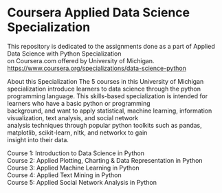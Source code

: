 # Coursera Applied Data Science Specialization
This repository is dedicated to the assignments done as a part of Applied Data Science with Python Specialization <br/>
on Coursera.com offered by University of Michigan.
https://www.coursera.org/specializations/data-science-python

About this Specialization
The 5 courses in this University of Michigan specialization introduce learners to data science through the python <br/>
programming language. This skills-based specialization is intended for learners who have a basic python or programming <br/>
background, and want to apply statistical, machine learning, information visualization, text analysis, and social network <br/>
analysis techniques through popular python toolkits such as pandas, matplotlib, scikit-learn, nltk, and networkx to gain <br/>
insight into their data.

Course 1: Introduction to Data Science in Python <br/>
Course 2: Applied Plotting, Charting & Data Representation in Python <br/>
Course 3: Applied Machine Learning in Python <br/>
Course 4: Applied Text Mining in Python <br/>
Course 5: Applied Social Network Analysis in Python <br/>

